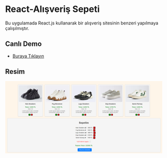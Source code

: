 # React-Alışveriş Sepeti

Bu uygulamada React.js kullanarak bir alışveriş sitesinin benzeri yapılmaya çalışılmıştır.



## Canlı Demo

- [Buraya Tıklayın](https://shopping-react-basket.netlify.app/)


## Resim


![Main Page](https://github.com/muratcandan/shopping-basket-react/blob/main/img/MainPage.png)
